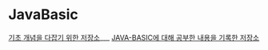 # JavaBasic

[기초 개념을 다잡기 위한 저장소](https://velog.io/@urtimeislimited/Generic)___
[JAVA-BASIC에 대해 공부한 내용을 기록한 저장소](https://velog.io/@urtimeislimited/JAVA-BASIC)
